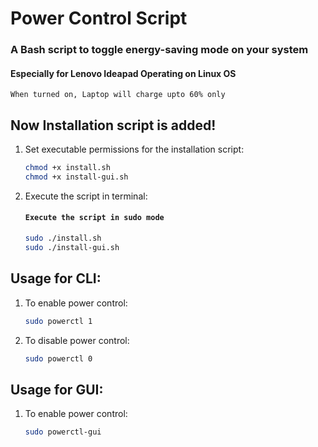# Power Control Script
### A Bash script to toggle energy-saving mode on your system 
#### Especially for Lenovo Ideapad Operating on Linux OS
`When turned on, Laptop will charge upto 60% only`
## Now Installation script is added!
1. Set executable permissions for the installation script:
   ```bash
   chmod +x install.sh
   chmod +x install-gui.sh
   
2. Execute the script in terminal:
   #### `Execute the script in sudo mode`
   ```bash
   sudo ./install.sh
   sudo ./install-gui.sh

## Usage for CLI:
1. To enable power control:
   ```bash
   sudo powerctl 1
2. To disable power control:
   ```bash
   sudo powerctl 0

## Usage for GUI:
1. To enable power control:
   ```bash
   sudo powerctl-gui
